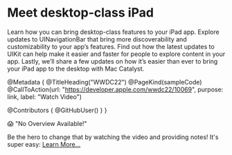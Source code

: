 # Meet desktop-class iPad

Learn how you can bring desktop-class features to your iPad app. Explore updates to UINavigationBar that bring more discoverability and customizability to your app’s features. Find out how the latest updates to UIKit can help make it easier and faster for people to explore content in your app. Lastly, we’ll share a few updates on how it’s easier than ever to bring your iPad app to the desktop with Mac Catalyst.

@Metadata {
   @TitleHeading("WWDC22")
   @PageKind(sampleCode)
   @CallToAction(url: "https://developer.apple.com/wwdc22/10069", purpose: link, label: "Watch Video")

   @Contributors {
      @GitHubUser(<replace this with your GitHub handle>)
   }
}

😱 "No Overview Available!"

Be the hero to change that by watching the video and providing notes! It's super easy:
 [Learn More…](https://wwdcnotes.github.io/WWDCNotes/documentation/wwdcnotes/contributing)
